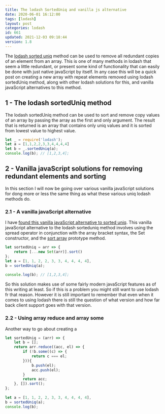 ```yaml
---
title: The lodash SortedUniq and vanilla js alternative
date: 2020-06-01 16:12:00
tags: [lodash]
layout: post
categories: lodash
id: 661
updated: 2021-12-03 09:18:44
version: 1.8
---
```


The [lodash sorted uniq](https://lodash.com/docs/4.17.15#sortedUniq) method can be used to remove all redundant copies of an element from an array. This is one of many methods in lodash that seem a little redundant, or present some kind of functionality that can easily be done with just native javaScript by itself. In any case this will be a quick post on creating a new array with repeat elements removed using lodash sortedUniq method, along with other lodash solutions for this, and vanilla javaScript alternatives to this method.

<!-- more -->

## 1 - The lodash sortedUniq method

The lodash sortedUniq method can be used to sort and remove copy values of an array by passing the array as the first and only argument. The result that is returned is an array that contains only uniq values and it is sorted from lowest value to highest value.

```js
let _ = require('lodash');
let a = [1,1,2,2,3,3,4,4,4,4]
let b = _.sortedUniq(a);
console.log(b); // [1,2,3,4];
```

## 2 - Vanilla javaScript solutions for removing redundant elements and sorting

In this section I will now be going over various vanilla javaScript solutions for dong more or less the same thing as what these various uniq lodash methods do.

### 2.1 - A vanilla javaScript alternative

I have [found this vanilla javaScript alternative to sorted uniq](https://youmightnotneed.com/lodash/#sortedUniq). This vanilla javaScript alternative to the lodash sorteduniq method involves using the spread operator in conjunction with the array bracket syntax, the Set constructor, and the [sort array](/2019/12/02/js-array-sort/) prototype method.

```js
let sortedUniq = arr => {
    return [...new Set(arr)].sort()
};
let a = [1, 1, 2, 2, 3, 3, 4, 4, 4, 4],
b = sortedUniq(a);
 
console.log(b); // [1,2,3,4];
```

So this solution makes use of some fairly modern javaScript features as of this writing at least. So if this is a problem you might still want to use lodash fr that reason. However it is still important to remember that even when it comes to using lodash there is still the question of what version and how far back client support goes with that version.

### 2.2 - Using array reduce and array some

Another way to go about creating a

```js
let sortedUniq = (arr) => {
    let b = [];
    return arr.reduce((acc, el) => {
        if (!b.some((c) => {
            return c === el;
        })){
            b.push(el);
            acc.push(el);
        }
        return acc;
    }, []).sort();
};
 
let a = [1, 1, 2, 2, 3, 3, 4, 4, 4, 4],
b = sortedUniq(a);
console.log(b);
```
